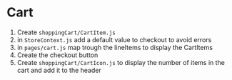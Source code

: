 # Cart

1. Create `shoppingCart/CartItem.js`
2. in `StoreContext.js` add a default value to checkout to avoid errors
3. in `pages/cart.js` map trough the lineItems to display the CartItems
4. Create the checkout button
5. Create `shoppingCart/CartIcon.js` to display the number of items in the cart and add it to the header
